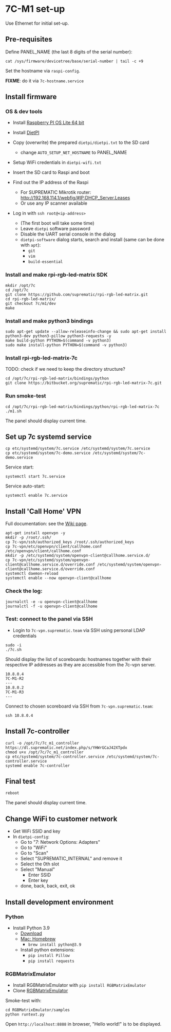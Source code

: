 # 7C-M1 set-up

Use Ethernet for initial set-up.

## Pre-requisites

Define PANEL_NAME (the last 8 digits of the serial number):

```
cat /sys/firmware/devicetree/base/serial-number | tail -c +9

```

Set the hostname via `raspi-config`.

**FIXME**: do it via `7c-hostname.service`


## Install firmware

### OS & dev tools


- Install [Raspberry PI OS Lite 64 bit](https://www.raspberrypi.com/documentation/computers/getting-started.html#installing-the-operating-system)

    

- Install [DietPI](https://dietpi.com/docs/install/)

- Copy (overwrite) the prepared `dietpi/dietpi.txt` to the SD card
    - change `AUTO_SETUP_NET_HOSTNAME` to PANEL_NAME
- Setup WiFi credentials in `dietpi-wifi.txt`

- Insert the SD card to Raspi and boot

- Find out the IP address of the Raspi
    - For SUPREMATIC Mikrotik router: http://192.168.114.1/webfig/#IP:DHCP_Server.Leases
    - Or use any IP scanner available

- Log in with `ssh root@<ip-address>`
    - (The first boot will take some time)
    - Leave `dietpi` software password    
    - Disable the UART serial console in the dialog
    - `dietpi-software` dialog starts, search and install (same can be done with `apt`):
      - `git`
      - `vim`
      - `build-essential`
      
### Install and make rpi-rgb-led-matrix SDK

```shell
mkdir /opt/7c
cd /opt/7c
git clone https://github.com/suprematic/rpi-rgb-led-matrix.git
cd rpi-rgb-led-matrix/
git checkout 7c/m1/dev
make
```

### Install and make python3 bindings

```shell
sudo apt-get update --allow-releaseinfo-change && sudo apt-get install python3-dev python3-pillow python3-requests -y
make build-python PYTHON=$(command -v python3)
sudo make install-python PYTHON=$(command -v python3)
```

### Install rpi-rgb-led-matrix-7c

TODO: check if we need to keep the directory structure?

```shell
cd /opt/7c/rpi-rgb-led-matrix/bindings/python
git clone https://bitbucket.org/suprematic/rpi-rgb-led-matrix-7c.git
```


### Run smoke-test

```shell
cd /opt/7c/rpi-rgb-led-matrix/bindings/python/rpi-rgb-led-matrix-7c
./m1.sh
```

The panel should display current time.

## Set up 7c systemd service

```shell
cp etc/systemd/system/7c.service /etc/systemd/system/7c.service
cp etc/systemd/system/7c-demo.service /etc/systemd/system/7c-demo.service
```

Service start:
```shell
systemctl start 7c.service
```

Service auto-start:
```shell
systemctl enable 7c.service
```


## Install 'Call Home' VPN

Full documentation: see the [Wiki page](https://wiki.suprematic.team/books/tennis-cast-scoreboard/page/call-home-vpn-for-7c-scoreboard).

```
apt-get install openvpn -y
mkdir -p /root/.ssh/
cp 7c-vpn/ssh/authorized_keys /root/.ssh/authorized_keys
cp 7c-vpn/etc/openvpn/client/callhome.conf /etc/openvpn/client/callhome.conf
mkdir -p /etc/systemd/system/openvpn-client@callhome.service.d/
cp 7c-vpn/etc/systemd/system/openvpn-client@callhome.service.d/override.conf /etc/systemd/system/openvpn-client@callhome.service.d/override.conf
systemctl daemon-reload
systemctl enable --now openvpn-client@callhome
```

### Check the log:

```
journalctl -e -u openvpn-client@callhome
journalctl -f -u openvpn-client@callhome
```

### Test: connect to the panel via SSH

- Login to `7c-vpn.suprematic.team` via SSH using personal LDAP credentials

```
sudo -i
./7c.sh
```

Should display the list of scoreboards: hostnames together with their respective IP addresses as they are accessible from the 7c-vpn server.

```
10.8.0.4
7C-M1-R2
---
10.8.0.2
7C-M1-R3
---
```

Connect to chosen scoreboard via SSH from `7c-vpn.suprematic.team`:

```
ssh 10.8.0.4
```

## Install 7c-controller

```
curl -o /opt/7c/7c_m1_controller https://dl.suprematic.net/index.php/s/YHWrGCaJ42XTpdx
chmod u+x /opt/7c/7c_m1_controller
cp etc/systemd/system/7c-controller.service /etc/systemd/system/7c-controller.service
systemd enable 7c-controller
```


## Final test

```shell
reboot
```

The panel should display current time.


## Change WiFi to customer network

- Get WiFi SSID and key
- In `dietpi-config`:
    - Go to "7: Network Options: Adapters"
    - Go to "WiFi"
    - Go to "Scan"
    - Select "SUPREMATIC_INTERNAL" and remove it
    - Select the 0th slot
    - Select "Manual"
        - Enter SSID
        - Enter key
    - done, back, back, exit, ok


## Install development environment

### Python

- Install Python 3.9
    - [Download](https://www.python.org/downloads/release/python-3916/)
    - [Mac: Homebrew](https://formulae.brew.sh/formula/python@3.9)
        - `brew install python@3.9`
    - Install python extensions:
        - `pip install Pillow`
        - `pip install requests`

### RGBMatrixEmulator

- Install RGBMatrixEmulator with `pip install RGBMatrixEmulator`
- Clone [RGBMatrixEmulator](https://github.com/ty-porter/RGBMatrixEmulator)

Smoke-test with:
```
cd RGBMatrixEmulator/samples
python runtext.py
```

Open `http://localhost:8888` in browser, "Hello world!" is to be displayed.
